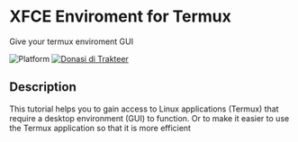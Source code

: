 # XFCE Enviroment for Termux
Give your termux enviroment GUI

![Platform](https://img.shields.io/badge/Platform-Termux-blue?style=flat)
[![Donasi di Trakteer](https://img.shields.io/badge/Donate-Support%20Me-red?style=flat)](https://trakteer.id/novan245)

## Description
This tutorial helps you to gain access to Linux applications (Termux) that require a desktop environment (GUI) to function.
Or to make it easier to use the Termux application so that it is more efficient
